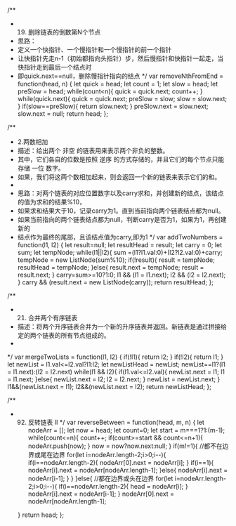/**
 * 19. 删除链表的倒数第N个节点
 * 思路：
 *  定义一个快指针、一个慢指针和一个慢指针的前一个指针
 *  让快指针先走n-1（初始都指向头指针）步，然后慢指针和快指针一起走，当快指针走到最后一个结点时
 *  即quick.next==null，删除慢指针指向的结点
 */
var removeNthFromEnd = function(head, n) {
    let quick = head;
    let count = 1;
    let slow = head;
    let preSlow = head;
    while(count<n){
        quick = quick.next;
        count++;
    }
    while(quick.next){
        quick = quick.next;
        preSlow = slow;
        slow = slow.next;
    }
    if(slow==preSlow){
        return slow.next;
    }
    preSlow.next = slow.next;
    slow.next = null;
    return head;
};



/**
 * 2.两数相加
 * 描述：给出两个 非空 的链表用来表示两个非负的整数。
 * 其中，它们各自的位数是按照 逆序 的方式存储的，并且它们的每个节点只能存储 一位 数字。
 * 如果，我们将这两个数相加起来，则会返回一个新的链表来表示它们的和。
 *
 * 思路：对两个链表的对应位置数字以及carry求和，并创建新的结点，该结点的值为求和的结果%10，
 * 如果求和结果大于10，记录carry为1。直到当前指向两个链表结点都为null。
 * 如果当前指向的两个链表结点都为null，判断carry是否为1，如果为1，再创建新的
 * 结点作为最终的尾部，且该结点值为carry,即为1
 */
var addTwoNumbers = function(l1, l2) {
    let result=null;
    let resultHead = result;
    let carry = 0;
    let sum;
    let tempNode;
    while(l1||l2){
        sum =(l1?l1.val:0)+(l2?l2.val:0)+carry;
        tempNode = new ListNode(sum%10);
        if(!result){
            result  = tempNode;
            resultHead  = tempNode;
        }else{
            result.next = tempNode;
            result = result.next;
        }
        carry=sum>=10?1:0;
        l1 && (l1 = l1.next);
        l2 && (l2 = l2.next);
    }
    carry && (result.next = new ListNode(carry));
    return resultHead;
};

/**
 * 21.  合并两个有序链表
 * 描述：将两个升序链表合并为一个新的升序链表并返回。新链表是通过拼接给定的两个链表的所有节点组成的。
 *
 */
var mergeTwoLists = function(l1, l2) {
    if(!l1){
        return l2;
    }
    if(!l2){
        return l1;
    }
    let newList = l1.val<=l2.val?l1:l2;
    let newListHead = newList;
    newList==l1?(l1 = l1.next):(l2 = l2.next)
    while(l1 && l2){
        if(l1.val<=l2.val){
            newList.next = l1;
            l1 = l1.next;
        }else{
            newList.next = l2;
            l2 = l2.next;
        }
        newList = newList.next;
    }
    l1&&(newList.next = l1);
    l2&&(newList.next = l2);
    return newListHead;
};

/**
 * 92. 反转链表 II
 */
var reverseBetween = function(head, m, n) {
    let nodeArr = [];
    let now = head;
    let count=0;
    let start = m===1?1:(m-1);
    while(count<=n){
        count++;
        if(count>=start && count<=n+1){
            nodeArr.push(now);
        }
        now = now?now.next:null;
    }
    if(m!=1){
        //都不在边界或尾在边界
        for(let i=nodeArr.length-2;i>0;i--){
            if(i==nodeArr.length-2){
                nodeArr[0].next = nodeArr[i];
            }
            if(i==1){
                nodeArr[i].next = nodeArr[nodeArr.length-1];
            }else{
                nodeArr[i].next = nodeArr[i-1];
            }
        }
    }else{
        //都在边界或头在边界
        for(let i=nodeArr.length-2;i>0;i--){
            if(i==nodeArr.length-2){
                head = nodeArr[i];
            }
            nodeArr[i].next = nodeArr[i-1];
        }
        nodeArr[0].next = nodeArr[nodeArr.length-1];

    }
    return head;
};


